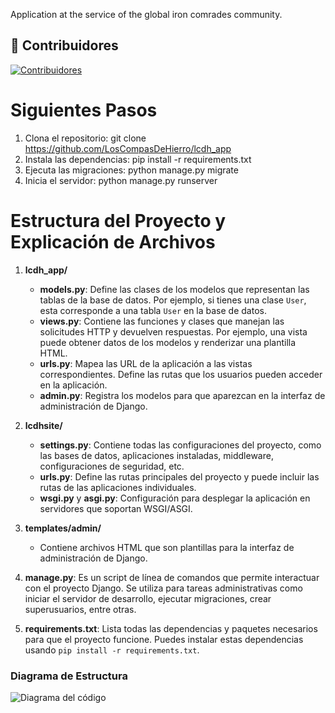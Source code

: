 Application at the service of the global iron comrades community.

## 🤝 Contribuidores
[![Contribuidores](https://contrib.rocks/image?repo=LosCompasDeHierro/lcdh_app)](https://github.com/LosCompasDeHierro/lcdh_app/graphs/contributors)

# Siguientes Pasos
   1. Clona el repositorio: git clone https://github.com/LosCompasDeHierro/lcdh_app
   2. Instala las dependencias: pip install -r requirements.txt
   3. Ejecuta las migraciones: python manage.py migrate
   4. Inicia el servidor: python manage.py runserver


# Estructura del Proyecto y Explicación de Archivos

1. **lcdh_app/**
   - **models.py**: Define las clases de los modelos que representan las tablas de la base de datos. Por ejemplo, si tienes una clase `User`, esta corresponde a una tabla `User` en la base de datos.
   - **views.py**: Contiene las funciones y clases que manejan las solicitudes HTTP y devuelven respuestas. Por ejemplo, una vista puede obtener datos de los modelos y renderizar una plantilla HTML.
   - **urls.py**: Mapea las URL de la aplicación a las vistas correspondientes. Define las rutas que los usuarios pueden acceder en la aplicación.
   - **admin.py**: Registra los modelos para que aparezcan en la interfaz de administración de Django.

2. **lcdhsite/**
   - **settings.py**: Contiene todas las configuraciones del proyecto, como las bases de datos, aplicaciones instaladas, middleware, configuraciones de seguridad, etc.
   - **urls.py**: Define las rutas principales del proyecto y puede incluir las rutas de las aplicaciones individuales.
   - **wsgi.py** y **asgi.py**: Configuración para desplegar la aplicación en servidores que soportan WSGI/ASGI.

3. **templates/admin/**
   - Contiene archivos HTML que son plantillas para la interfaz de administración de Django.

4. **manage.py**: Es un script de línea de comandos que permite interactuar con el proyecto Django. Se utiliza para tareas administrativas como iniciar el servidor de desarrollo, ejecutar migraciones, crear superusuarios, entre otras.

5. **requirements.txt**: Lista todas las dependencias y paquetes necesarios para que el proyecto funcione. Puedes instalar estas dependencias usando `pip install -r requirements.txt`.

### Diagrama de Estructura
![Diagrama del código](https://assets.digitalocean.com/articles/alligator/boo.svg "a title")
